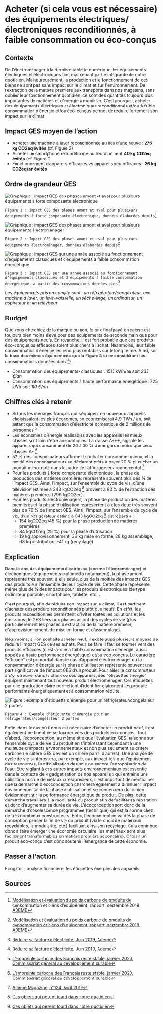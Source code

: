 # Acheter (si cela vous est nécessaire) des équipements électriques/électroniques reconditionnés, à faible consommation ou éco-conçus

## Contexte

De l’électroménager à la dernière tablette numérique, les équipements électriques et électroniques font maintenant partie intégrante de notre quotidien. Malheureusement, la production et le fonctionnement de ces biens ne sont pas sans impact sur le climat et sur l'environnement. De l’extraction de la matière première aux transports dans nos magasins, sans oublier leur fonctionnement quotidien, ce sont des quantités toujours plus importantes de matières et d’énergie à mobiliser. C’est pourquoi, acheter des équipements électriques et électroniques reconditionnés et/ou à faible consommation d’énergie et/ou éco-conçus permet de réduire fortement son impact sur le climat

## Impact GES moyen de l’action

- Acheter une machine à laver reconditionnée au lieu d’une neuve : **275 kg CO2eq évités** (cf. Figure 2)
- Acheter un smartphone reconditionné au lieu d’un neuf **40 kg CO2eq évités** (cf. Figure 1)
- Fonctionnement d’appareils efficaces vs appareils peu efficaces : **36 kg CO2eq/an évités**

## Ordre de grandeur GES

![Graphique : impact GES des phases amont et aval pour plusieurs équipements à forte composante électronique](https://www.associationbilancarbone.fr/wp-content/uploads/2020/12/eee-2nd-main-fig1.jpg)

`Figure 1 : Impact GES des phases amont et aval pour plusieurs équipements à forte composante électronique, données élaborées depuis`[^2]

![Graphique : impact GES des phases amont et aval pour plusieurs équipements électroménager](https://www.associationbilancarbone.fr/wp-content/uploads/2020/12/eee-2nd-main-fig2.jpg)

`Figure 2 : Impact GES des phases amont et aval pour plusieurs équipements électroménager, données élaborées depuis`[^2]

![Graphique : impact GES sur une année associé au fonctionnement d’équipements classiques et d’équipements à faible consommation énergétique](https://www.associationbilancarbone.fr/wp-content/uploads/2020/12/eee-2nd-main-fig3.jpg)

`Figure 3 : Impact GES sur une année associé au fonctionnement d’équipements classiques et d’équipements à faible consommation énergétique, à partir des consommations données dans`[^3]

_Les équipements pris en compte sont : un réfrigérateur/congélateur, une machine à laver, un lave-vaisselle, un sèche-linge, un ordinateur, un aspirateur et un téléviseur_

## Budget

Que vous cherchiez de la marque ou non, le prix final payé en caisse est toujours bien moins élevé pour des équipements de seconde main que pour des équipements neufs. En revanche, il est fort probable que des produits éco-conçus ou efficaces soient plus chers à l’achat. Néanmoins, leur faible consommation d’énergie les rend plus rentables sur le long terme. Ainsi, sur la base des mêmes équipements que la Figure 3 et en considérant les consommations données dans [^3]:

- Consommation des équipements- classiques : 1515 kWh/an soit _235 €/an_
- Consommation des équipements à haute performance énergétique : 725 kWh soit _110 €/an_

## Chiffres clés à retenir

- Si tous les ménages français qui s’équipent en nouveaux appareils choisissaient les plus économes, on économiserait 4,9 TWh / an, soit autant que la consommation d’électricité domestique de 2 millions de personnes [^1]
- Les économies d’énergie réalisables avec les appareils les mieux classés sont loin d’être anecdotiques. La classe A+++, signale les appareils qui consomment de 20 à 50 % d’énergie de moins que ceux classés A+ [^1].
- 52 % des consommateurs affirment souhaiter consommer mieux, et la moitié des consommateurs se déclarent prêts à payer 20 % plus cher un produit mieux noté dans le cadre de l’affichage environnemental [^4]
- Pour les produits à forte composante électronique , la phase de production des matières premières représente souvent plus des ¾ de l’impact GES. Ainsi, l’impact, sur l’ensemble du cycle de vie, d’une télévision estimée à 343 kgCO2eq [^5] provient à 80 % de l’extraction des matières premières (299 kgCO2eq).
- Pour les produits électroménagers, la phase de production des matières premières et la phase d’utilisation représentent à elles deux très souvent plus de 70 % de l’impact GES. Ainsi, l’impact, sur l’ensemble du cycle de vie, d’un réfrigérateur estimé à 343 kgCO2eq [^5] est réparti à :
  - 154 kgCO2eq (45 %) pour la phase production de matières premières
  - 84 kgCO2eq (25 %) pour la phase d’utilisation
  - 19 kg approvisionnement, 36 kg mise en forme, 28 kg assemblage, 63 kg distribution, -41 kg (recyclage)

## Explication

Dans le cas des équipements électriques (comme l’électroménager) et électroniques (équipements multimédia notamment), la phase amont représente très souvent, à elle seule, plus de la moitiée des impacts GES des produits sur l’ensemble de leur cycle de vie. Cette phase représente même plus de ¾ des impacts pour les produits électroniques (de type ordinateur portable, smartphone, tablette, etc.).

C’est pourquoi, afin de réduire son impact sur le climat, il est pertinent d’acheter des produits reconditionnés plutôt que neufs. En effet, les produits reconditionnés permettent d’éviter toutes les pollutions et les émissions de GES liées aux phases amont des cycles de vie (plus particulièrement les phases d'extraction de la matière première, d'approvisionnement, de mise en forme et d’assemblage).

Néanmoins, si l’on souhaite acheter neuf, il existe aussi plusieurs moyens de réduire l’impact GES de ses achats. Pour se faire il faut se tourner vers des produits efficaces (c'est-à-dire à faible consommation d’énergie, aussi appelés à haute performance énergétique) et/ou éco-conçus. Le caractère “efficace” est primordial dans le cas d’appareil électroménager ou la consommation d’énergie sur la phase d’utilisation représente souvent une part significative de l’impact GES d’un produit. Pour aider le consommateur à s’y retrouver dans le choix de ses appareils, des “étiquettes énergie” équipent maintenant tout nouveau produit électroménager. Ces étiquettes par une graduation claire permettent d’identifier clairement les produits performants énergétiquement et à consommation réduite.

![Figure : exemple d'étiquette d'énergie pour un réfrigérateur/congélateur 2 portes](https://www.associationbilancarbone.fr/wp-content/uploads/2020/12/eee-2nd-main-fig4.png)

`Figure 4 : Exemple d'étiquette d'énergie pour un réfrigérateur/congélateur 2 portes`

Enfin, dans le cas où il nous est nécessaire d’acheter un produit neuf, il est également pertinent de se tourner vers des produits éco-conçus. Tout d’abord, l’écoconception, au même titre que l’évaluation GES, raisonne sur l’ensemble cycle de vie du produit en s’intéressant cependant à une multitude d’impacts environnementaux et non plus seulement au critère carbone (le critère GES devient un critère parmi d’autres). Une analyse de cycle de vie s’intéressera, par exemple, aux impact tels que l’épuisement des ressources, l’artificialisation des sols ou encore l’eutrophisation de l’eau. Etre vigilant à ces autres impacts environnementaux est essentiel dans le contexte de « gadgetisation de nos appareils » qui entraîne une utilisation accrue de métaux rares/précieux. Il est important de mentionner que la démarche d’écoconception cherchera également à diminuer l’impact environnemental de la phase d’utilisation et se concentrera donc bien évidemment sur la performance énergétique du produit. De plus, cette démarche travaillera à la modularité du produit afin de faciliter sa réparation et donc d’augmenter sa durée de vie. L’écoconception sort donc de la démarche d’obsolescence programmée (technique) qui est la norme chez de très nombreux constructeurs. Enfin, l'écoconception va dès la phase de conception penser la fin de vie du produit (via le choix de matériaux recyclables, la modularité, etc.) facilitant ainsi son recyclage. Cela contribue donc à faire émerger une économie circulaire (les matériaux sont plus facilement transformables en matière première secondaire). Choisir un produit éco-conçu c’est donc soutenir l’émergence de cette économie.

## Passer à l’action

Ecogator : analyse financière des étiquettes énergies des appareils

## Sources

[^1]: [L’empreinte carbone des Français reste stable, janvier 2020, Commissariat général au développement durable](https://www.statistiques.developpement-durable.gouv.fr/sites/default/files/2020-01/datalab-essentiel-204-l-empreinte-carbone-des-francais-reste-%20stable-janvier2020.pdf)
[^2]: [Modélisation et évaluation du poids carbone de produits de consommation et biens d’équipement, rapport, septembre 2018, ADEME](https://librairie.ademe.fr/consommer-autrement/1190-modelisation-et-evaluation-du-poids-carbone-de-produits-de-consommation-et-biens-d-equipement.html#:~:text=effet%20de%20serre.-,La%20pr%C3%A9sente%20%C3%A9tude%20propose%20une%20%C3%A9valuation%20du%20%C2%ABpoids%20carbone%C2%BB%20de,renouvellement%20trop%20fr%C3%A9quent%20des%20%C3%A9quipements)
[^3]: [Réduire sa facture d’électricité, Juin 2019, Ademe](https://librairie.ademe.fr/changement-climatique-et-energie/1966-reduire-sa-facture-d-electricite-9791029708275.html)
[^4]: [Ademe Magazine, n°124, Avril 2019](https://librairie.ademe.fr/produire-autrement/953-ademe-vous-le-mag-n-124.html)
[^5]: [Ces objets qui pèsent lourd dans notre quotidien](https://multimedia.ademe.fr/infographies/infographie-poids-carbone/)
